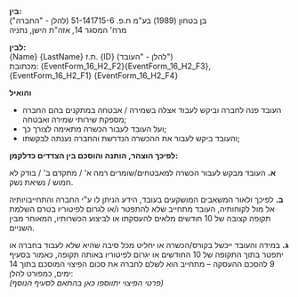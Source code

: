 **בין:**  
בן בטחון (1989) בע"מ ח.פ. 51-141715-6 (להלן - "החברה")  
מרח' המסגר 14, אזה"ת הישן, נתניה  

**לבין:**  
{Name} {LastName} ת.ז. {ID} (להלן - "העובד")  
מכתובת: {EventForm_16_H2_F2}{EventForm_16_H2_F3}, {EventForm_16_H2_F1} {EventForm_16_H2_F4}

  

**והואיל**  
- העובד פנה לחברה וביקש לעבוד אצלה בשמירה / אבטחה במתקנים בהם החברה מספקת שירותי שמירה ואבטחה;  
- ועל העובד לעבור הכשרה מתאימה לצורך כך;  
- והעובד ביקש לעבור את ההכשרה הנדרשת והחברה נענתה לבקשתו;  

**לפיכך הוצהר, הותנה והוסכם בין הצדדים כדלקמן:**  

**א.**  העובד מבקש לעבור הכשרה למאבטחים/שומרים רמה א' / מתקדם ב' / בודק לא חמוש / נשיאת נשק.  

**ב.**  לפיכך ולאור המשאבים המושקעים בעובד, הידע הניתן לו ע"י החברה והתחייבויותיה אל מול לקוחותיה, העובד מתחייב שלא להתפטר ו/או לגרום לפיטוריו בטרם השלמת תקופה קצובה של 10 חודשים מלאים להעסקתו או לביצוע הכשרותיו, המאוחר מבין השניים.  

**ג.**  במידה והעובד ייכשל בקורס/הכשרה או יחליט מכל סיבה שהיא שלא לעבוד בחברה או יתפטר בתוך התקופה של 10 החודשים או יגרום לפיטוריו באותה תקופה, כאמור בסעיף 9 להסכם ההעסקה – מתחייב הוא לשלם לחברה את סכום הפיצוי המוסכם בתוך 14 ימים, כמפורט להלן:  
   *(פרטי הפיצוי יתווספו כאן בהתאם לסעיף הנוסף)*  
